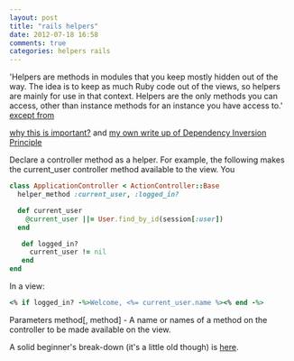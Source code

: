 ```yaml
---
layout: post
title: "rails helpers"
date: 2012-07-18 16:58
comments: true
categories: helpers rails
---
```


'Helpers are methods in modules that you keep mostly hidden out of the way. The idea is to keep as much Ruby code out of the views, so helpers are mainly for use in that context. Helpers are the only methods you can access, other than instance methods for an instance you have access to.' [except from](http://strugglingwithruby.blogspot.com/2008/10/view-part-2-scope-helpers-and-partials.html)

[why this is important?](http://en.wikipedia.org/wiki/Dependency_inversion_principle)
and [my own write up of Dependency Inversion Principle](/blog/2012/07/18/solid-principles/)

Declare a controller method as a helper. For example, the following makes the current_user controller method available to the view. You
``` ruby
class ApplicationController < ActionController::Base
  helper_method :current_user, :logged_in?

  def current_user
    @current_user ||= User.find_by_id(session[:user])
  end

   def logged_in?
     current_user != nil
   end
end
```
In a view:
``` ruby
<% if logged_in? -%>Welcome, <%= current_user.name %><% end -%>
```
Parameters
method[, method] - A name or names of a method on the controller to be made available on the view.

A solid beginner's break-down (it's a little old though) is [here](http://strugglingwithruby.blogspot.com/2008/10/view-part-2-scope-helpers-and-partials.html).
